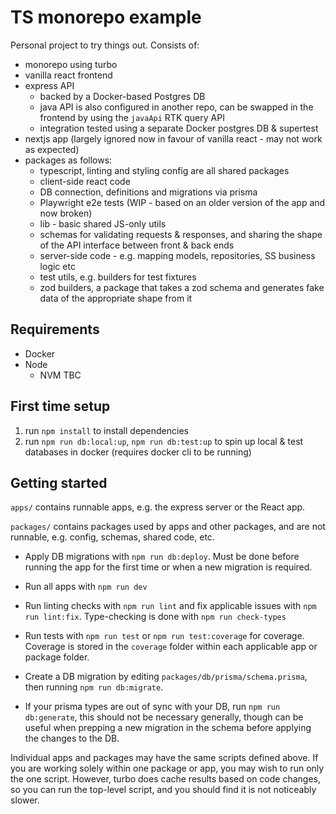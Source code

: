 # TS monorepo example

Personal project to try things out. Consists of:
- monorepo using turbo
- vanilla react frontend
- express API
  - backed by a Docker-based Postgres DB
  - java API is also configured in another repo, can be swapped in the frontend by using the `javaApi` RTK query API
  - integration tested using a separate Docker postgres DB & supertest
- nextjs app (largely ignored now in favour of vanilla react - may not work as expected)
- packages as follows:
  - typescript, linting and styling config are all shared packages
  - client-side react code
  - DB connection, definitions and migrations via prisma
  - Playwright e2e tests (WIP - based on an older version of the app and now broken)
  - lib - basic shared JS-only utils
  - schemas for validating requests & responses, and sharing the shape of the API interface between front & back ends
  - server-side code - e.g. mapping models, repositories, SS business logic etc
  - test utils, e.g. builders for test fixtures
  - zod builders, a package that takes a zod schema and generates fake data of the appropriate shape from it

## Requirements

- Docker
- Node
  - NVM TBC

## First time setup

1. run `npm install` to install dependencies
2. run `npm run db:local:up`, `npm run db:test:up` to spin up local & test databases in docker (requires docker cli to be running)

## Getting started

`apps/` contains runnable apps, e.g. the express server or the React app.

`packages/` contains packages used by apps and other packages, and are not runnable, e.g. config, schemas, shared code, etc.

- Apply DB migrations with `npm run db:deploy`. Must be done before running the app for the first time or when a new migration is required.
- Run all apps with `npm run dev`
- Run linting checks with `npm run lint` and fix applicable issues with `npm run lint:fix`. Type-checking is done with `npm run check-types`
- Run tests with `npm run test` or `npm run test:coverage` for coverage. Coverage is stored in the `coverage` folder within each applicable app or package folder.

- Create a DB migration by editing `packages/db/prisma/schema.prisma`, then running `npm run db:migrate`.
- If your prisma types are out of sync with your DB, run `npm run db:generate`, this should not be necessary generally, though can be useful when prepping a new migration in the schema before applying the changes to the DB.

Individual apps and packages may have the same scripts defined above. If you are working solely within one package or app, you may wish to run only the one script. However, turbo does cache results based on code changes, so you can run the top-level script, and you should find it is not noticeably slower.
